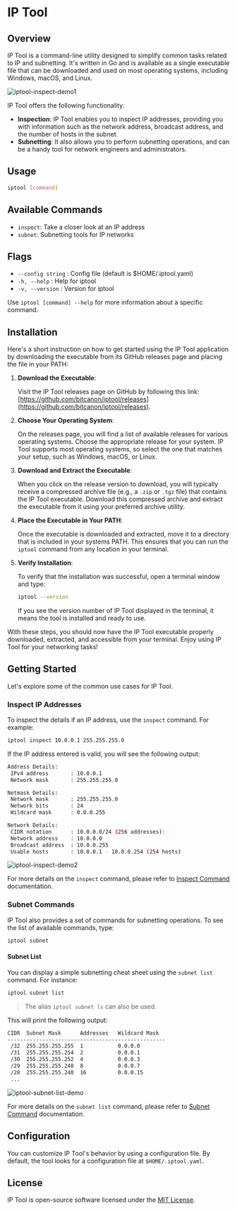 # IP Tool

## Overview

IP Tool is a command-line utility designed to simplify common tasks related to IP and subnetting. It's written in Go and is available as a single executable file that can be downloaded and used on most operating systems, including Windows, macOS, and Linux.

![iptool-inspect-demo1](docs/img/iptool-inspect-demo1.gif)

IP Tool offers the following functionality:

- **Inspection**: IP Tool enables you to inspect IP addresses, providing you with information such as the network address, broadcast address, and the number of hosts in the subnet.
- **Subnetting**: It also allows you to perform subnetting operations, and can be a handy tool for network engineers and administrators.

## Usage

```bash
iptool [command]
```

## Available Commands

- `inspect`: Take a closer look at an IP address
- `subnet`: Subnetting tools for IP networks

## Flags

- `--config string` : Config file (default is $HOME/.iptool.yaml)
- `-h, --help` : Help for iptool
- `-v, --version` : Version for iptool

Use `iptool [command] --help` for more information about a specific command.

## Installation

Here's a short instruction on how to get started using the IP Tool application by downloading the executable from its GitHub releases page and placing the file in your PATH:

1. **Download the Executable**:

   Visit the IP Tool releases page on GitHub by following this link: [https://github.com/bitcanon/iptool/releases](https://github.com/bitcanon/iptool/releases).

2. **Choose Your Operating System**:

   On the releases page, you will find a list of available releases for various operating systems. Choose the appropriate release for your system. IP Tool supports most operating systems, so select the one that matches your setup, such as Windows, macOS, or Linux.

3. **Download and Extract the Executable**:

   When you click on the release version to download, you will typically receive a compressed archive file (e.g., a `.zip` or `.tgz` file) that contains the IP Tool executable. Download this compressed archive and extract the executable from it using your preferred archive utility.

4. **Place the Executable in Your PATH**:

   Once the executable is downloaded and extracted, move it to a directory that is included in your systems PATH. This ensures that you can run the `iptool` command from any location in your terminal.

5. **Verify Installation**:

   To verify that the installation was successful, open a terminal window and type:

   ```bash
   iptool --version
   ```
   If you see the version number of IP Tool displayed in the terminal, it means the tool is installed and ready to use.

With these steps, you should now have the IP Tool executable properly downloaded, extracted, and accessible from your terminal. Enjoy using IP Tool for your networking tasks!

## Getting Started

Let's explore some of the common use cases for IP Tool.

### Inspect IP Addresses

To inspect the details if an IP address, use the `inspect` command. For example:

```bash
iptool inspect 10.0.0.1 255.255.255.0
```

If the IP address entered is valid, you will see the following output:

```bash
Address Details:
 IPv4 address       : 10.0.0.1
 Network mask       : 255.255.255.0

Netmask Details:
 Network mask       : 255.255.255.0
 Network bits       : 24
 Wildcard mask      : 0.0.0.255

Network Details:
 CIDR notation      : 10.0.0.0/24 (256 addresses):
 Network address    : 10.0.0.0
 Broadcast address  : 10.0.0.255
 Usable hosts       : 10.0.0.1 - 10.0.0.254 (254 hosts)
 ```

![iptool-inspect-demo2](docs/img/iptool-inspect-demo2.gif)

For more details on the `inspect` command, please refer to [Inspect Command](https://github.com/bitcanon/iptool/wiki/Inspect-Command) documentation.

### Subnet Commands

IP Tool also provides a set of commands for subnetting operations. To see the list of available commands, type:

```bash
iptool subnet
```

#### Subnet List

You can display a simple subnetting cheat sheet using the `subnet list` command. For instance:

```bash
iptool subnet list
```
>The alias `iptool subnet ls` can also be used.

This will print the following output:
```bash
CIDR  Subnet Mask      Addresses   Wildcard Mask
--------------------------------------------------
 /32  255.255.255.255  1           0.0.0.0
 /31  255.255.255.254  2           0.0.0.1
 /30  255.255.255.252  4           0.0.0.3
 /29  255.255.255.248  8           0.0.0.7
 /28  255.255.255.240  16          0.0.0.15
 ...
```

![iptool-subnet-list-demo](docs/img/iptool-subnet-list-demo.gif)

For more details on the `subnet list` command, please refer to [Subnet Command](https://github.com/bitcanon/iptool/wiki/Subnet-Command) documentation.

## Configuration

You can customize IP Tool's behavior by using a configuration file. By default, the tool looks for a configuration file at `$HOME/.iptool.yaml`.

## License

IP Tool is open-source software licensed under the [MIT License](LICENSE).